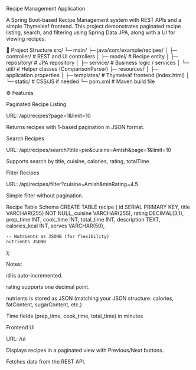 Recipe Management Application

A Spring Boot-based Recipe Management system with REST APIs and a simple Thymeleaf frontend.
This project demonstrates paginated recipe listing, search, and filtering using Spring Data JPA, along with a UI for viewing recipes.

📂 Project Structure
src/
 └─ main/
    ├─ java/com/example/recipes/
    │     ├─ controller/         # REST and UI controllers
    │     ├─ model/              # Recipe entity
    │     ├─ repository/         # JPA repository
    │     ├─ service/            # Business logic / services
    │     └─ util/               # Helper classes (ComparisonParser)
    ├─ resources/
    │     ├─ application.properties
    │     ├─ templates/          # Thymeleaf frontend (index.html)
    │     └─ static/             # CSS/JS if needed
 └─ pom.xml                     # Maven build file

⚙️ Features

Paginated Recipe Listing

URL: /api/recipes?page=1&limit=10

Returns recipes with 1-based pagination in JSON format.

Search Recipes

URL: /api/recipes/search?title=pie&cuisine=Amish&page=1&limit=10

Supports search by title, cuisine, calories, rating, totalTime.

Filter Recipes

URL: /api/recipes/filter?cuisine=Amish&minRating=4.5

Simple filter without pagination.


Recipe Table Schema
CREATE TABLE recipe (
    id SERIAL PRIMARY KEY,
    title VARCHAR(255) NOT NULL,
    cuisine VARCHAR(255),
    rating DECIMAL(3,1),
    prep_time INT,
    cook_time INT,
    total_time INT,
    description TEXT,
    calories_kcal INT,
    serves VARCHAR(50),

    -- Nutrients as JSONB (for flexibility)
    nutrients JSONB
);

Notes:

id is auto-incremented.

rating supports one decimal point.

nutrients is stored as JSON (matching your JSON structure: calories, fatContent, sugarContent, etc.)

Time fields (prep_time, cook_time, total_time) in minutes

Frontend UI

URL: /ui

Displays recipes in a paginated view with Previous/Next buttons.

Fetches data from the REST API.

